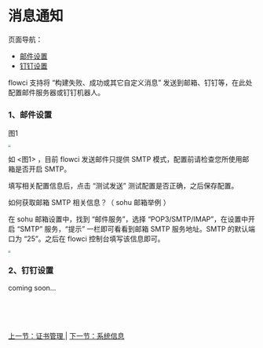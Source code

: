 # 消息通知

页面导航：

- [ 邮件设置 ](#msg_mail)
- [ 钉钉设置 ](#msg_dingding)

flowci 支持将 “构建失败、成功或其它自定义消息” 发送到邮箱、钉钉等，在此处配置邮件服务器或钉钉机器人。

### <a name="msg_mail">1、邮件设置</a>

图1

<img src="https://images-cdn.shimo.im/zUUwdX9Xu4cABFde/msg_mail.jpg" style="zoom:30%">

如 <图1> ，目前 flowci 发送邮件只提供 SMTP 模式，配置前请检查您所使用邮箱是否开启 SMTP。

填写相关配置信息后，点击 “测试发送” 测试配置是否正确，之后保存配置。

如何获取邮箱 SMTP 相关信息？（ sohu 邮箱举例 ）

在 sohu 邮箱设置中，找到 “邮件服务”，选择 “POP3/SMTP/IMAP”，在设置中开启 “SMTP” 服务，“提示” 一栏即可看看到邮箱 SMTP 服务地址。SMTP 的默认端口为 “25”。之后在 flowci 控制台填写该信息即可。

<img src="https://images-cdn.shimo.im/J5lWUzOe3SYDcnJA/sohu_smtp.jpg" style="zoom:30%">

### <a name="msg_dingding">2、钉钉设置</a>

coming soon...

<br/><br/><br/>

<div id="bom">
<a href="./admin_credentials.md">上一节：证书管理 </a> |
<a href="./admin_system_info.md">下一节：系统信息 </a>
</div>

<link rel="stylesheet" rev="stylesheet" href="flow.css" type="text/css"/> 

